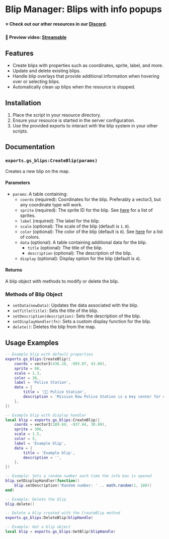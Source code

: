 # Blip Manager: Blips with info popups

#### ⭐ Check out our other resources in our [Discord](https://discord.com/invite/sjFP3HrWc3).
#### 📼 Preview video: [Streamable](https://streamable.com/la3460)

## Features

- Create blips with properties such as coordinates, sprite, label, and more.
- Update and delete existing blips.
- Handle blip overlays that provide additional information when hovering over or selecting blips.
- Automatically clean up blips when the resource is stopped.

## Installation

1. Place the script in your resource directory.
2. Ensure your resource is started in the server configuration.
3. Use the provided exports to interact with the blip system in your other scripts.

## Documentation

### `exports.gs_blips:CreateBlip(params)`
Creates a new blip on the map.
#### Parameters
- `params`: A table containing:
  - `coords` (required): Coordinates for the blip. Preferably a vector3, but any coordinate type will work.
  - `sprite` (required): The sprite ID for the blip. See [here](https://docs.fivem.net/game-references/blips/) for a list of sprites.
  - `label` (required): The label for the blip.
  - `scale` (optional): The scale of the blip (default is `1.0`).
  - `color` (optional): The color of the blip (default is `0`). See [here](https://docs.fivem.net/docs/game-references/blips/#blip-colors) for a list of colors.
  - `data` (optional): A table containing additional data for the blip.
    - `title` (optional): The title of the blip.
    - `description` (optional): The description of the blip.
  - `display` (optional): Display option for the blip (default is `4`).

#### Returns

A blip object with methods to modify or delete the blip.

### Methods of Blip Object

- `setData(newData)`: Updates the data associated with the blip.
- `setTitle(title)`: Sets the title of the blip.
- `setDescription(description)`: Sets the description of the blip.
- `setDisplayHandler(fn)`: Sets a custom display function for the blip.
- `delete()`: Deletes the blip from the map.

## Usage Examples

```lua
-- Example blip with default properties
exports.gs_blips:CreateBlip({
	coords = vector3(436.28, -993.07, 43.69),
	sprite = 60,
	scale = 1.3,
	color = 38,
	label = 'Police Station',
	data = {
		title = '👮🏽 Police Station',
		description = 'Mission Row Police Station is a key center for city police operations, equipped with holding cells, offices, and an impound lot.',
	},
})
```

```lua
-- Example blip with display handler
local blip = exports.gs_blips:CreateBlip({
	coords = vector3(189.69, -937.84, 30.69),
	sprite = 306,
	scale = 1.5,
	color = 5,
	label = 'Example blip',
	data = {
		title = 'Example blip',
		description = '',
	},
})

-- Example: Sets a random number each time the info box is opened
blip.setDisplayHandler(function()
	blip.setDescription('Random number: ' .. math.random(1, 100))
end)

-- Example: Delete the blip
blip.delete()
```

```lua
-- Delete a blip created with the CreateBlip method
exports.gs_blips:DeleteBlip(blipHandle)

-- Example: Get a blip object
local blip = exports.gs_blips:GetBlip(blipHandle)
```
